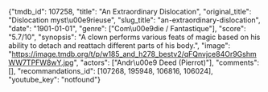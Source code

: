 {"tmdb_id": 107258, "title": "An Extraordinary Dislocation", "original_title": "Dislocation myst\u00e9rieuse", "slug_title": "an-extraordinary-dislocation", "date": "1901-01-01", "genre": ["Com\u00e9die / Fantastique"], "score": "5.7/10", "synopsis": "A clown performs various feats of magic based on his ability to detach and reattach different parts of his body.", "image": "https://image.tmdb.org/t/p/w185_and_h278_bestv2/qFQnvjce84Or9GshmWW7TPFW8wY.jpg", "actors": ["Andr\u00e9 Deed (Pierrot)"], "comments": [], "recommandations_id": [107268, 195948, 106816, 106024], "youtube_key": "notfound"}